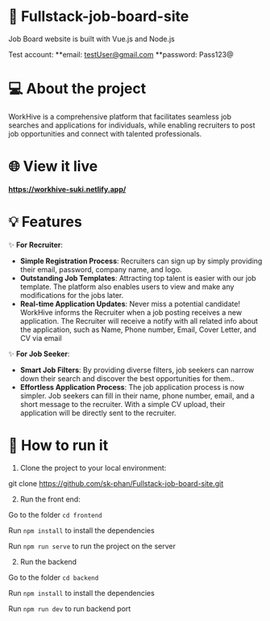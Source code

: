 # :briefcase: Fullstack-job-board-site
Job Board website is built with Vue.js and Node.js

Test account:
**email: testUser@gmail.com
**password: Pass123@

# :computer: About the project
WorkHive is a comprehensive platform that facilitates seamless job searches and applications for individuals, while enabling recruiters to post job opportunities and connect with talented professionals.

# :globe_with_meridians: View it live
**https://workhive-suki.netlify.app/**

# :bulb: Features
:sparkles: **For Recruiter**:
   - **Simple Registration Process**: Recruiters can sign up by simply providing their email, password, company name, and logo.
   - **Outstanding Job Templates**: Attracting top talent is easier with our job template. The platform also enables users to view and make any modifications for the jobs later.
   - **Real-time Application Updates**: Never miss a potential candidate! WorkHive informs the Recruiter when a job posting receives a new application. The Recruiter will receive a notify with all related info about the application, such as Name, Phone number, Email, Cover Letter, and CV via email

:sparkles: **For Job Seeker**:
   - **Smart Job Filters**: By providing diverse filters, job seekers can narrow down their search and discover the best opportunities for them..
   - **Effortless Application Process**: The job application process is now simpler. Job seekers can fill in their name, phone number, email, and a short message to the recruiter. With a simple CV upload, their application will be directly sent to the recruiter.

 
# :wrench: How to run it
1. Clone the project to your local environment:

git clone https://github.com/sk-phan/Fullstack-job-board-site.git

2. Run the front end:

Go to the folder `cd frontend`

Run `npm install` to install the dependencies

Run `npm run serve` to run the project on the server

2. Run the backend
   
Go to the folder `cd backend`

Run `npm install` to install the dependencies

Run `npm run dev` to run backend port
   
 
 
